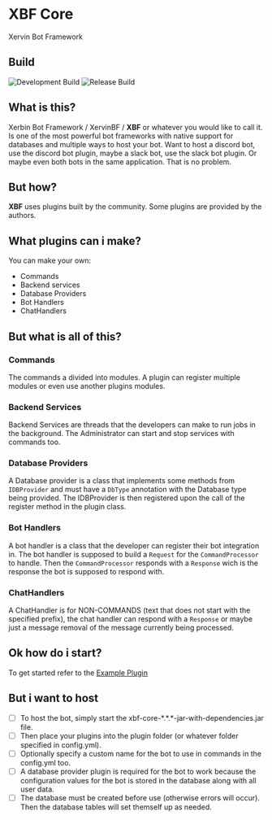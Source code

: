 # XBF Core
Xervin Bot Framework

## Build
![Development Build](https://github.com/XervinBF/xbf-core/workflows/Development%20Build/badge.svg)
![Release Build](https://github.com/XervinBF/xbf-core/workflows/Release%20Build/badge.svg)

## What is this?
Xerbin Bot Framework / XervinBF / **XBF** or whatever you would like to call it. Is one of the most powerful bot frameworks with native support for databases and multiple ways to host your bot. Want to host a discord bot, use the discord bot plugin, maybe a slack bot, use the slack bot plugin. Or maybe even both bots in the same application. That is no problem. 

## But how?
**XBF** uses plugins built by the community. Some plugins are provided by the authors.

## What plugins can i make?
You can make your own:
- Commands
- Backend services
- Database Providers
- Bot Handlers
- ChatHandlers

## But what is all of this?

### Commands
The commands a divided into modules. A plugin can register multiple modules or even use another plugins modules.

### Backend Services
Backend Services are threads that the developers can make to run jobs in the background. The Administrator can start and stop services with commands too.

### Database Providers
A Database provider is a class that implements some methods from `IDBProvider` and must have a `DbType` annotation with the Database type being provided. The IDBProvider is then registered upon the call of the register method in the plugin class.

### Bot Handlers
A bot handler is a class that the developer can register their bot integration in. The bot handler is supposed to build a `Request` for the `CommandProcessor` to handle. Then the `CommandProcessor` responds with a `Response` wich is the response the bot is supposed to respond with.

### ChatHandlers
A ChatHandler is for NON-COMMANDS (text that does not start with the specified prefix), the chat handler can respond with a `Response` or maybe just a message removal of the message currently being processed.

## Ok how do i start?
To get started refer to the [Example Plugin](https://github.com/XervinBF/ExamplePlugin)

## But i want to host
- [ ] To host the bot, simply start the xbf-core-\*.\*.\*-jar-with-dependencies.jar file. 
- [ ] Then place your plugins into the plugin folder (or whatever folder specified in config.yml). 
- [ ] Optionally specify a custom name for the bot to use in commands in the config.yml too. 
- [ ] A database provider plugin is required for the bot to work because the configuration values for the bot is stored in the database along with all user data. 
- [ ] The database must be created before use (otherwise errors will occur). Then the database tables will set themself up as needed.
